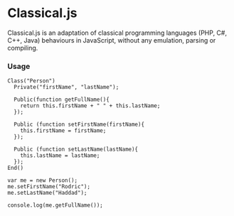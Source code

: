 Classical.js
===========

Classical.js is an adaptation of classical programming languages (PHP, C#, C++, Java) behaviours in JavaScript, without any emulation, parsing or compiling.

### Usage
  ```
  Class("Person")
    Private("firstName", "lastName");
    
    Public(function getFullName(){
      return this.firstName + " " + this.lastName;
    });
    
    Public (function setFirstName(firstName){
      this.firstName = firstName;
    });
    
    Public (function setLastName(lastName){
      this.lastName = lastName;
    });
  End()

  var me = new Person();
  me.setFirstName("Rodric");
  me.setLastName("Haddad");
  
  console.log(me.getFullName());
  ```
